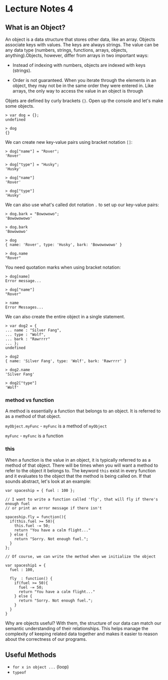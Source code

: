# Lecture Notes 4

## What is an Object?

An object is a data structure that stores other data, like an array. Objects
associate keys with values. The keys are always strings. The value can be any
data type (numbers, strings, functions, arrays, objects, anything).Objects,
however, differ from arrays in two important ways:

* Instead of indexing with numbers, objects are indexed with keys (strings).

* Order is not guaranteed. When you iterate through the elements in an object,
they may not be in the same order they were entered in. Like arrays, the only
way to access the value in an object is through

Objets are defined by curly brackets `{}`. Open up the console and let's make
some objects.

```
> var dog = {};
undefined

> dog
{}
```

We can create new key-value pairs using bracket notation `[]`:

```
> dog["name"] = "Rover";
'Rover'

> dog["type"] = "Husky";
'Husky'

> dog["name"]
'Rover'

> dog["type"]
'Husky'
```

We can also use what's called dot notation `.` to set up our key-value pairs:

```
> dog.bark = "Bowowowo";
'Bowowowowo'

> dog.bark
'Bowowowo'

> dog
{ name: 'Rover', type: 'Husky', bark: 'Bowowowowo' }

> dog.name
"Rover"
```

You need quotation marks when using bracket notation:

```
> dog[name]
Error message...

> dog["name"]
"Rover"

> name
Error Messages...
```

We can also create the entire object in a single statement.

```
> var dog2 = {
... name : "Silver Fang",
... type : "Wolf",
... bark : "Rawrrrr"
... };
undefined

> dog2
{ name: 'Silver Fang', type: 'Wolf', bark: 'Rawrrrr' }

> dog2.name
'Silver Fang'

> dog2["type"]
'Wolf'
```

### method vs function

A method is essentially a function that belongs to an object. It is referred to
as a method of that object.

`myObject.myFunc` - `myFunc` is a method of `myObject`

`myFunc` - `myFunc` is a function

### this

When a function is the value in an object, it is typically referred to as
a method of that object. There will be times when you will want a method to refer
to the object it belongs to. The keyword `this` exist in every function and it
evaluates to the object that the method is being called on. If that sounds
abstract, let's look at an example:

```
var spaceship = { fuel : 100 };

// I want to write a function called 'fly', that will fly if there's enough fuel
// or print an error message if there isn't

spaceship.fly = function(){
  if(this.fuel >= 50){
    this.fuel -= 50;
    return "You have a calm flight..."
  } else {
    return "Sorry. Not enough fuel.";
  }
};

// Of course, we can write the method when we initialize the object

var spaceship1 = {
  fuel : 100,

  fly  : function() {
    if(fuel >= 50){
      fuel -= 50;
      return "You have a calm flight..."
    } else {
      return "Sorry. Not enough fuel.";
    }
  }
}
```

Why are objects useful? With them, the structure of our data can match our
semantic understanding of their relationships. This helps manage the complexity
of keeping related data together and makes it easier to reason about the
correctness of our programs.

## Useful Methods

* `for x in object ...` (loop)
* `typeof`
